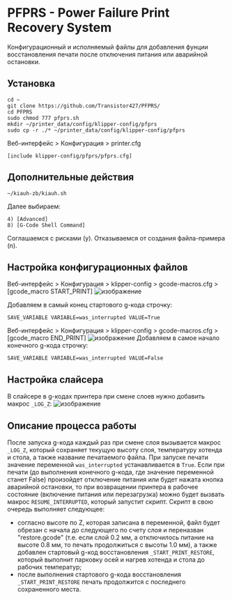 # PFPRS - Power Failure Print Recovery System

Конфигурационный и исполняемый файлы для добавления фунции восстановления печати после отключения питания или аварийной остановки.

## Установка
 ```
cd ~
git clone https://github.com/Transistor427/PFPRS/
cd PFPRS
sudo chmod 777 pfprs.sh
mkdir ~/printer_data/config/klipper-config/pfprs
sudo cp -r ./* ~/printer_data/config/klipper-config/pfprs
```

Веб-интерфейс > Конфигурация > printer.cfg

```
[include klipper-config/pfprs/pfprs.cfg]
```
## Дополнительные действия
```
~/kiauh-zb/kiauh.sh
```
Далее выбираем:
```
4) [Advanced]
8) [G-Code Shell Command]
```
Соглашаемся с рисками (y).
Отказываемся от создания файла-примера (n). 

## Настройка конфигурационных файлов
Веб-интерфейс > Конфигурация > klipper-config > gcode-macros.cfg > [gcode_macro START_PRINT]
![изображение](https://github.com/user-attachments/assets/661d21c9-7a97-4ff7-a899-07218cf9e807)

Добавляем в самый конец стартового g-кода строчку:
```
SAVE_VARIABLE VARIABLE=was_interrupted VALUE=True
```

Веб-интерфейс > Конфигурация > klipper-config > gcode-macros.cfg > [gcode_macro END_PRINT]
![изображение](https://github.com/user-attachments/assets/1285a067-926a-4fa8-86ad-836df7c23e1c)
Добавляем в самое начало конечного g-кода строчку:
```
SAVE_VARIABLE VARIABLE=was_interrupted VALUE=False
```

## Настройка слайсера
В слайсере в g-кодах принтера при смене слоев нужно добавить макрос `_LOG_Z`:
![изображение](https://github.com/user-attachments/assets/6b2c2790-d9e0-4363-9f62-3de80d8da48d)

## Описание процесса работы
После запуска g-кода каждый раз при смене слоя вызывается макрос `_LOG_Z`, который сохраняет текущую высоту слоя, температуру хотенда и стола, а также название печатаемого файла.
При запуске печати значение переменной `was_interrupted` устанавливается в `True`. Если при печати (до выполнения конечного g-кода, где значение переменной станет False) произойдет отключение питания или будет нажата кнопка аварийной остановки, то при возвращении принтера в рабочее состояние (включение питания или перезагрузка) можно будет вызвать макрос `RESUME_INTERRUPTED`, который запустит скрипт.
Скрипт в свою очередь выполняет следующее:
- согласно высоте по Z, которая записана в переменной, файл будет обрезан с начала до следующего по счету слоя и переназван "restore.gcode" (т.е. если слой 0.2 мм, а отключилось питание на высоте 0.8 мм, то печать продолжиться с высоты 1.0 мм), а также добавлен стартовый g-код восстановления `_START_PRINT_RESTORE`, который выполнит парковку осей и нагрев хотенда и стола до рабочих температур;
- после выполнения стартового g-кода восстановления `_START_PRINT_RESTORE` печать продолжится с последнего сохраненного места.
